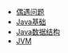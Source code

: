 * [偶遇问题](../work/menu.md)
* [Java基础](../javabasic/menu.md)
* [Java数据结构](../javaCollections/menu.md)
* [JVM](menu.md)
<!-- * **Mybatis** -->
<!-- * **Hadoop** -->
<!-- * **ElasticSearch** -->
<!-- * **HBase** -->
<!-- * **Spark** -->